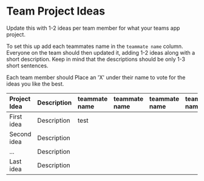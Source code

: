 # Team Project Ideas

Update this with 1-2 ideas per team member for what your teams app project.

To set this up add each teammates name in the `teammate name` column. Everyone
on the team should then updated it, adding 1-2 ideas along with a short 
description. Keep in mind that the descriptions should be only 1-3 short
sentences. 

Each team member should Place an 'X' under their name to vote for the ideas 
you like the best.

| Project Idea | Description | teammate name | teammate name | teammate name | teammate name | teammate name | teammate name |
| :--- | :--- | :--- | :--- | :--- | :--- | :--- | :--- |
| First idea | Description |test | | | | | |
| Second idea | Description | | | | | | |
| ... | Description | | | | | | |
| Last idea | Description | | | | | | |
